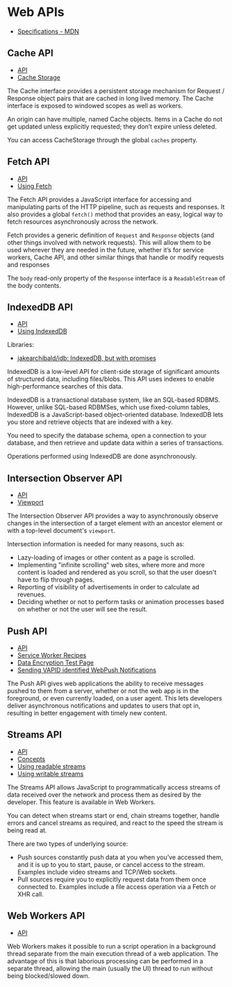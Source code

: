 # Web APIs

* [Specifications - MDN](https://developer.mozilla.org/en-US/docs/Web/API#specifications)

## Cache API

* [API](https://developer.mozilla.org/en-US/docs/Web/API/Cache)
* [Cache Storage](https://developer.mozilla.org/en-US/docs/Web/API/CacheStorage)

The Cache interface provides a persistent storage mechanism for Request / Response object pairs that are cached in long
lived memory. The Cache interface is exposed to windowed scopes as well as workers.

An origin can have multiple, named Cache objects. Items in a Cache do not get updated unless explicitly requested; they
don’t expire unless deleted.

You can access CacheStorage through the global `caches` property.

## Fetch API

* [API](https://developer.mozilla.org/en-US/docs/Web/API/Fetch_API)
* [Using Fetch](https://developer.mozilla.org/en-US/docs/Web/API/Fetch_API/Using_Fetch)

The Fetch API provides a JavaScript interface for accessing and manipulating parts of the HTTP pipeline, such as
requests and responses. It also provides a global `fetch()` method that provides an easy, logical way to fetch resources
asynchronously across the network.

Fetch provides a generic definition of `Request` and `Response` objects (and other things involved with network
requests). This will allow them to be used wherever they are needed in the future, whether it’s for service workers,
Cache API, and other similar things that handle or modify requests and responses

The `body` read-only property of the `Response` interface is a `ReadableStream` of the body contents.

## IndexedDB API

* [API](https://developer.mozilla.org/en-US/docs/Web/API/IndexedDB_API)
* [Using IndexedDB](https://developer.mozilla.org/en-US/docs/Web/API/IndexedDB_API/Using_IndexedDB)

Libraries:

* [jakearchibald/idb: IndexedDB, but with promises](https://github.com/jakearchibald/idb)

IndexedDB is a low-level API for client-side storage of significant amounts of structured data, including files/blobs.
This API uses indexes to enable high-performance searches of this data.

IndexedDB is a transactional database system, like an SQL-based RDBMS. However, unlike SQL-based RDBMSes, which use
fixed-column tables, IndexedDB is a JavaScript-based object-oriented database. IndexedDB lets you store and retrieve
objects that are indexed with a key.

You need to specify the database schema, open a connection to your database, and then retrieve and update data within a
series of transactions.

Operations performed using IndexedDB are done asynchronously.

## Intersection Observer API

* [API](https://developer.mozilla.org/en-US/docs/Web/API/Intersection_Observer_API)
* [Viewport](https://developer.mozilla.org/en-US/docs/Glossary/Viewport)

The Intersection Observer API provides a way to asynchronously observe changes in the intersection of a target element
with an ancestor element or with a top-level document's `viewport`.

Intersection information is needed for many reasons, such as:

* Lazy-loading of images or other content as a page is scrolled.
* Implementing "infinite scrolling" web sites, where more and more content is loaded and rendered as you scroll, so that
  the user doesn't have to flip through pages.
* Reporting of visibility of advertisements in order to calculate ad revenues.
* Deciding whether or not to perform tasks or animation processes based on whether or not the user will see the result.

## Push API

* [API](https://developer.mozilla.org/en-US/docs/Web/API/Push_API)
* [Service Worker Recipes](https://serviceworke.rs/web-push.html)
* [Data Encryption Test Page](https://jrconlin.github.io/WebPushDataTestPage/)
* [Sending VAPID identified WebPush Notifications](https://blog.mozilla.org/services/2016/08/23/sending-vapid-identified-webpush-notifications-via-mozillas-push-service/)

The Push API gives web applications the ability to receive messages pushed to them from a server, whether or not the web
app is in the foreground, or even currently loaded, on a user agent. This lets developers deliver asynchronous
notifications and updates to users that opt in, resulting in better engagement with timely new content.

## Streams API

* [API](https://developer.mozilla.org/en-US/docs/Web/API/Streams_API)
* [Concepts](https://developer.mozilla.org/en-US/docs/Web/API/Streams_API/Concepts)
* [Using readable streams](https://developer.mozilla.org/en-US/docs/Web/API/Streams_API/Using_readable_streams)
* [Using writable streams](https://developer.mozilla.org/en-US/docs/Web/API/Streams_API/Using_writable_streams)

The Streams API allows JavaScript to programmatically access streams of data received over the network and process them
as desired by the developer. This feature is available in Web Workers.

You can detect when streams start or end, chain streams together, handle errors and cancel streams as required, and
react to the speed the stream is being read at.

There are two types of underlying source:

* Push sources constantly push data at you when you’ve accessed them, and it is up to you to start, pause, or cancel
  access to the stream. Examples include video streams and TCP/Web sockets.
* Pull sources require you to explicitly request data from them once connected to. Examples include a file access
  operation via a Fetch or XHR call.

## Web Workers API

* [API](https://developer.mozilla.org/en-US/docs/Web/API/Web_Workers_API)

Web Workers makes it possible to run a script operation in a background thread separate from the main execution thread
of a web application. The advantage of this is that laborious processing can be performed in a separate thread, allowing
the main (usually the UI) thread to run without being blocked/slowed down.


